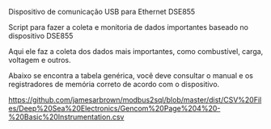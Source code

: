Dispositivo de comunicação USB para Ethernet DSE855

Script para fazer a coleta e monitoria de dados importantes baseado no dispositivo DSE855

Aqui ele faz a coleta dos dados mais importantes, como combustível, carga, voltagem e outros.

Abaixo se encontra a tabela genérica, você deve consultar o manual e os registradores de memória correto de acordo com o dispositivo.

https://github.com/jamesarbrown/modbus2sql/blob/master/dist/CSV%20Files/Deep%20Sea%20Electronics/Gencom%20Page%204%20-%20Basic%20Instrumentation.csv
